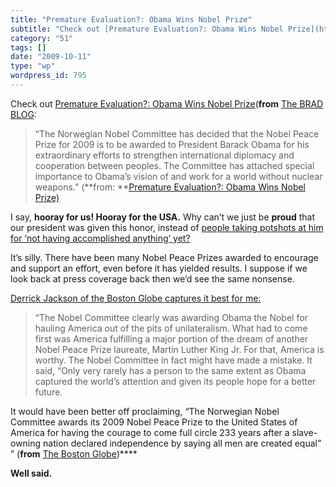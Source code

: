 ```yaml
---
title: "Premature Evaluation?: Obama Wins Nobel Prize"
subtitle: "Check out [Premature Evaluation?: Obama Wins Nobel Prize](http://www.bradblog.com/?p=7458)(**from** ..."
category: "51"
tags: []
date: "2009-10-11"
type: "wp"
wordpress_id: 795
---
```

Check out [Premature Evaluation?: Obama Wins Nobel Prize](http://www.bradblog.com/?p=7458)(**from** [The BRAD BLOG](http://www.bradblog.com/?feed=rss2):
> “The Norwegian Nobel Committee has decided that the Nobel Peace Prize for 2009 is to be awarded to President Barack Obama for his extraordinary efforts to strengthen international diplomacy and cooperation between peoples. The Committee has attached special importance to Obama’s vision of and work for a world without nuclear weapons.” (**from: **[Premature Evaluation?: Obama Wins Nobel Prize) ](http://www.bradblog.com/?p=7458)

I say, **hooray for us! Hooray for the USA.** Why can’t we just be **proud** that our president was given this honor, instead of [people taking potshots at him for ‘not having accomplished anything’ yet?](http://www.boston.com/news/world/europe/articles/2009/10/09/us_president_barack_obama_wins_nobel_peace_prize/)

It’s silly. There have been many Nobel Peace Prizes awarded to encourage and support an effort, even before it has yielded results. I suppose if we look back at press coverage back then we’d see the same nonsense.[](http://www.boston.com/bostonglobe/editorial_opinion/oped/articles/2009/10/10/a_prize_thats_also_for_us/)

[Derrick Jackson of the Boston Globe captures it best for me: ](http://www.boston.com/bostonglobe/editorial_opinion/oped/articles/2009/10/10/a_prize_thats_also_for_us/)

> “The Nobel Committee clearly was awarding Obama the Nobel for hauling America out of the pits of unilateralism. What had to come first was America fulfilling a major portion of the dream of another Nobel Peace Prize laureate, Martin Luther King Jr. For that, America is worthy. The Nobel Committee in fact might have made a mistake. It said, “Only very rarely has a person to the same extent as Obama captured the world’s attention and given its people hope for a better future.

It would have been better off proclaiming, “The Norwegian Nobel Committee awards its 2009 Nobel Peace Prize to the United States of America for having the courage to come full circle 233 years after a slave-owning nation declared independence by saying all men are created equal” ” (**from** [The Boston Globe](http://www.boston.com/bostonglobe/editorial_opinion/oped/articles/2009/10/10/a_prize_thats_also_for_us/))****

**Well said.**